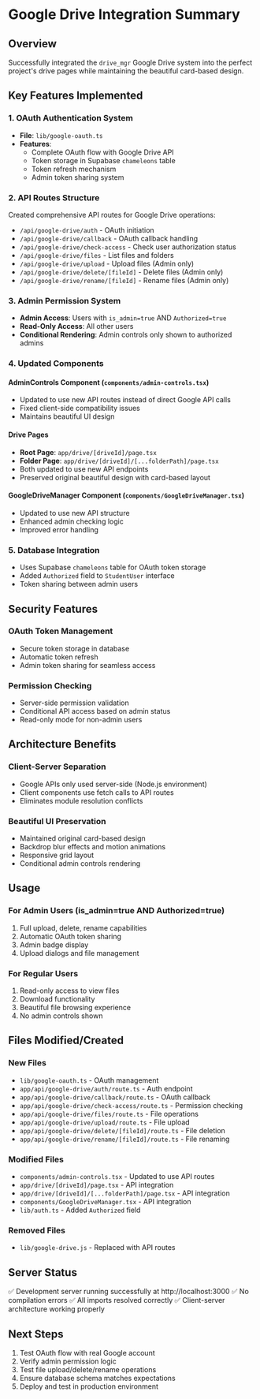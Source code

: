 # Google Drive Integration Summary

## Overview
Successfully integrated the `drive_mgr` Google Drive system into the perfect project's drive pages while maintaining the beautiful card-based design.

## Key Features Implemented

### 1. OAuth Authentication System
- **File**: `lib/google-oauth.ts`
- **Features**:
  - Complete OAuth flow with Google Drive API
  - Token storage in Supabase `chameleons` table
  - Token refresh mechanism
  - Admin token sharing system

### 2. API Routes Structure
Created comprehensive API routes for Google Drive operations:

- `/api/google-drive/auth` - OAuth initiation
- `/api/google-drive/callback` - OAuth callback handling
- `/api/google-drive/check-access` - Check user authorization status
- `/api/google-drive/files` - List files and folders
- `/api/google-drive/upload` - Upload files (Admin only)
- `/api/google-drive/delete/[fileId]` - Delete files (Admin only)
- `/api/google-drive/rename/[fileId]` - Rename files (Admin only)

### 3. Admin Permission System
- **Admin Access**: Users with `is_admin=true` AND `Authorized=true`
- **Read-Only Access**: All other users
- **Conditional Rendering**: Admin controls only shown to authorized admins

### 4. Updated Components

#### AdminControls Component (`components/admin-controls.tsx`)
- Updated to use new API routes instead of direct Google API calls
- Fixed client-side compatibility issues
- Maintains beautiful UI design

#### Drive Pages
- **Root Page**: `app/drive/[driveId]/page.tsx`
- **Folder Page**: `app/drive/[driveId]/[...folderPath]/page.tsx`
- Both updated to use new API endpoints
- Preserved original beautiful design with card-based layout

#### GoogleDriveManager Component (`components/GoogleDriveManager.tsx`)
- Updated to use new API structure
- Enhanced admin checking logic
- Improved error handling

### 5. Database Integration
- Uses Supabase `chameleons` table for OAuth token storage
- Added `Authorized` field to `StudentUser` interface
- Token sharing between admin users

## Security Features

### OAuth Token Management
- Secure token storage in database
- Automatic token refresh
- Admin token sharing for seamless access

### Permission Checking
- Server-side permission validation
- Conditional API access based on admin status
- Read-only mode for non-admin users

## Architecture Benefits

### Client-Server Separation
- Google APIs only used server-side (Node.js environment)
- Client components use fetch calls to API routes
- Eliminates module resolution conflicts

### Beautiful UI Preservation
- Maintained original card-based design
- Backdrop blur effects and motion animations
- Responsive grid layout
- Conditional admin controls rendering

## Usage

### For Admin Users (is_admin=true AND Authorized=true)
1. Full upload, delete, rename capabilities
2. Automatic OAuth token sharing
3. Admin badge display
4. Upload dialogs and file management

### For Regular Users
1. Read-only access to view files
2. Download functionality
3. Beautiful file browsing experience
4. No admin controls shown

## Files Modified/Created

### New Files
- `lib/google-oauth.ts` - OAuth management
- `app/api/google-drive/auth/route.ts` - Auth endpoint
- `app/api/google-drive/callback/route.ts` - OAuth callback
- `app/api/google-drive/check-access/route.ts` - Permission checking
- `app/api/google-drive/files/route.ts` - File operations
- `app/api/google-drive/upload/route.ts` - File upload
- `app/api/google-drive/delete/[fileId]/route.ts` - File deletion
- `app/api/google-drive/rename/[fileId]/route.ts` - File renaming

### Modified Files
- `components/admin-controls.tsx` - Updated to use API routes
- `app/drive/[driveId]/page.tsx` - API integration
- `app/drive/[driveId]/[...folderPath]/page.tsx` - API integration
- `components/GoogleDriveManager.tsx` - API integration
- `lib/auth.ts` - Added `Authorized` field

### Removed Files
- `lib/google-drive.js` - Replaced with API routes

## Server Status
✅ Development server running successfully at http://localhost:3000
✅ No compilation errors
✅ All imports resolved correctly
✅ Client-server architecture working properly

## Next Steps
1. Test OAuth flow with real Google account
2. Verify admin permission logic
3. Test file upload/delete/rename operations
4. Ensure database schema matches expectations
5. Deploy and test in production environment